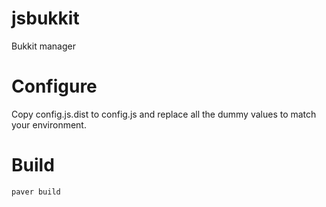 jsbukkit
========

Bukkit manager

Configure
========

Copy config.js.dist to config.js and replace all the dummy values to match your environment.

Build
========

    paver build


